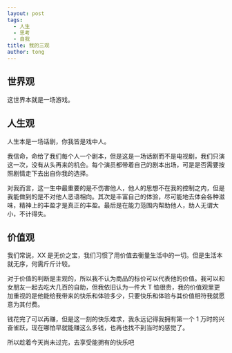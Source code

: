 ```yaml
---
layout: post
tags:
  - 人生
  - 思考
  - 自我
title: 我的三观
author: tong
---
```

## 世界观
这世界本就是一场游戏。


## 人生观
人生本是一场话剧，你我皆是戏中人。

我信命，命给了我们每个人一个剧本，但是这是一场话剧而不是电视剧，我们只演这一次，没有从头再来的机会。每个演员都带着自己的剧本出场，可是是否需要按照剧情走下去出自你我的选择。

对我而言，这一生中最重要的是不伤害他人，他人的思想不在我的控制之内，但是我能做到的是不对他人恶语相向。其次是丰富自己的体验，尽可能地去体会各种滋味，精神上的丰盈才是真正的丰盈。最后是在能力范围内帮助他人，助人无谓大小，不计得失。  

## 价值观
我们常说，XX 是无价之宝，我们习惯了用价值去衡量生活中的一切。但是生活本就无序，何需斤斤计较。

对于价值的判断是主观的，所以我不认为商品的标价可以代表他的价值。我可以和女朋友一起去吃大几百的自助，但我依旧认为一件大 T 恤很贵，我的价值观里更加重视的是他能给我带来的快乐和体验多少，只要快乐和体验与其价值相符我就愿意为其付费。

钱花完了可以再赚，但是这一刻的快乐难求，我永远记得我拥有第一个 1 万时的兴奋雀跃，现在哪怕早就能赚这么多钱，也再也找不到当时的感觉了。

所以趁着今天尚未过完，去享受能拥有的快乐吧
